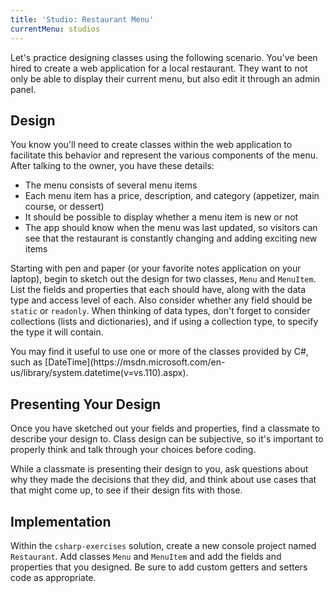 ```yaml
---
title: 'Studio: Restaurant Menu'
currentMenu: studios
---
```


Let's practice designing classes using the following scenario. You've been hired to create a web application for a local restaurant. They want to not only be able to display their current menu, but also edit it through an admin panel.

## Design

You know you'll need to create classes within the web application to facilitate this behavior and represent the various components of the menu. After talking to the owner, you have these details:

- The menu consists of several menu items
- Each menu item has a price, description, and category (appetizer, main course, or dessert)
- It should be possible to display whether a menu item is new or not
- The app should know when the menu was last updated, so visitors can see that the restaurant is constantly changing and adding exciting new items

Starting with pen and paper (or your favorite notes application on your laptop), begin to sketch out the design for two classes, `Menu` and `MenuItem`. List the fields and properties that each should have, along with the data type and access level of each. Also consider whether any field should be `static` or `readonly`. When thinking of data types, don't forget to consider collections (lists and dictionaries), and if using a collection type, to specify the type it will contain.

<aside class="aside-note" markdown="1">
You may find it useful to use one or more of the classes provided by C#, such as [DateTime](https://msdn.microsoft.com/en-us/library/system.datetime(v=vs.110).aspx).
</aside>

## Presenting Your Design

Once you have sketched out your fields and properties, find a classmate to describe your design to. Class design can be subjective, so it's important to properly think and talk through your choices before coding.

While a classmate is presenting their design to you, ask questions about why they made the decisions that they did, and think about use cases that that might come up, to see if their design fits with those.

## Implementation

Within the `csharp-exercises` solution, create a new console project named `Restaurant`. Add classes `Menu` and `MenuItem` and add the fields and properties that you designed. Be sure to add custom getters and setters code as appropriate.
